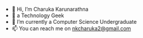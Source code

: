 - 👋 Hi, I’m Charuka Karunarathna
- 👀 a Technology Geek
- 🌱 I’m currently a Computer Science Undergraduate
- 📫 You can reach me on <a href="mailto:nkcharuka2@gmail.com">nkcharuka2@gmail.com</a>

<!---
charukaonline/charukaonline is a ✨ special ✨ repository because its `README.md` (this file) appears on your GitHub profile.
You can click the Preview link to take a look at your changes.
--->
